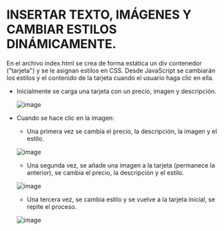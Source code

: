 # INSERTAR TEXTO, IMÁGENES Y CAMBIAR ESTILOS DINÁMICAMENTE.

En el archivo index.html se crea de forma estática un div contenedor ("tarjeta") y se le asignan estilos en CSS.
Desde JavaScript se cambiarán los estilos y el contenido de la tarjeta cuando el usuario haga clic en ella.

- Inicialmente se carga una tarjeta con un precio, imagen y descripción.

  ![image](https://user-images.githubusercontent.com/66112531/184160232-32f8a8db-9dfd-4576-a2b3-1f432f09376c.png)

- Cuando se hace clic en la imagen:
  - Una primera vez se cambia el precio, la descripción, la imagen y el estilo.
  
   ![image](https://user-images.githubusercontent.com/66112531/184160299-72b9b164-4d4b-46be-948a-796a1bfc729d.png)
   
  - Una segunda vez, se añade una imagen a la tarjeta (permanece la anterior), se cambia el precio, la descripción y el estilo.
  
  ![image](https://user-images.githubusercontent.com/66112531/184160361-6589354c-b077-46ac-9377-2829e582be92.png)
  
  - Una tercera vez, se cambia estilo y se vuelve a la tarjeta inicial, se repite el proceso.
  
  ![image](https://user-images.githubusercontent.com/66112531/184160232-32f8a8db-9dfd-4576-a2b3-1f432f09376c.png)
  

 
  

